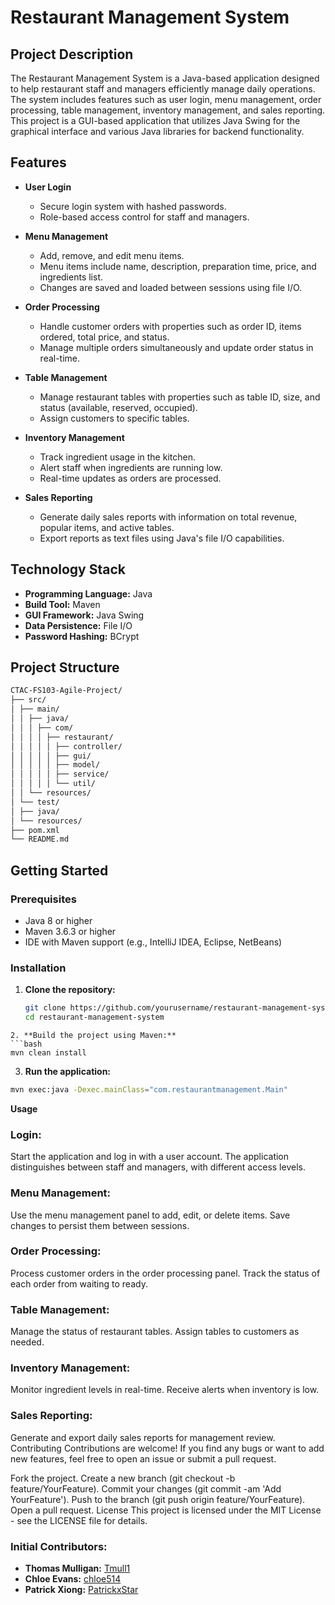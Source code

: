 # Restaurant Management System

## Project Description

The Restaurant Management System is a Java-based application designed to help restaurant staff and managers efficiently manage daily operations. The system includes features such as user login, menu management, order processing, table management, inventory management, and sales reporting. This project is a GUI-based application that utilizes Java Swing for the graphical interface and various Java libraries for backend functionality.

## Features

- **User Login**
  - Secure login system with hashed passwords.
  - Role-based access control for staff and managers.

- **Menu Management**
  - Add, remove, and edit menu items.
  - Menu items include name, description, preparation time, price, and ingredients list.
  - Changes are saved and loaded between sessions using file I/O.

- **Order Processing**
  - Handle customer orders with properties such as order ID, items ordered, total price, and status.
  - Manage multiple orders simultaneously and update order status in real-time.

- **Table Management**
  - Manage restaurant tables with properties such as table ID, size, and status (available, reserved, occupied).
  - Assign customers to specific tables.

- **Inventory Management**
  - Track ingredient usage in the kitchen.
  - Alert staff when ingredients are running low.
  - Real-time updates as orders are processed.

- **Sales Reporting**
  - Generate daily sales reports with information on total revenue, popular items, and active tables.
  - Export reports as text files using Java's file I/O capabilities.

## Technology Stack

- **Programming Language:** Java
- **Build Tool:** Maven
- **GUI Framework:** Java Swing
- **Data Persistence:** File I/O
- **Password Hashing:** BCrypt

## Project Structure
```bash
CTAC-FS103-Agile-Project/
├── src/
│ ├── main/
│ │ ├── java/
│ │ │ ├── com/
│ │ │ │ ├── restaurant/
│ │ │ │ │ ├── controller/
│ │ │ │ │ ├── gui/
│ │ │ │ │ ├── model/
│ │ │ │ │ ├── service/
│ │ │ │ │ └── util/
│ │ └── resources/
│ └── test/
│ ├── java/
│ └── resources/
├── pom.xml
└── README.md
```
## Getting Started

### Prerequisites

- Java 8 or higher
- Maven 3.6.3 or higher
- IDE with Maven support (e.g., IntelliJ IDEA, Eclipse, NetBeans)

### Installation

1. **Clone the repository:**

   ```bash
   git clone https://github.com/yourusername/restaurant-management-system.git
   cd restaurant-management-system
  ```
2. **Build the project using Maven:**
  ```bash
  mvn clean install
  ```
3. **Run the application:**
  ```bash
  mvn exec:java -Dexec.mainClass="com.restaurantmanagement.Main"
  ```
**Usage**
### Login:

Start the application and log in with a user account.
The application distinguishes between staff and managers, with different access levels.
### Menu Management:

Use the menu management panel to add, edit, or delete items.
Save changes to persist them between sessions.
### Order Processing:

Process customer orders in the order processing panel.
Track the status of each order from waiting to ready.
### Table Management:

Manage the status of restaurant tables.
Assign tables to customers as needed.
### Inventory Management:

Monitor ingredient levels in real-time.
Receive alerts when inventory is low.
### Sales Reporting:

Generate and export daily sales reports for management review.
Contributing
Contributions are welcome! If you find any bugs or want to add new features, feel free to open an issue or submit a pull request.

Fork the project.
Create a new branch (git checkout -b feature/YourFeature).
Commit your changes (git commit -am 'Add YourFeature').
Push to the branch (git push origin feature/YourFeature).
Open a pull request.
License
This project is licensed under the MIT License - see the LICENSE file for details.

### Initial Contributors:
- **Thomas Mulligan:** [Tmull1](https://github.com/Tmull1)
- **Chloe Evans:** [chloe514](https://github.com/chloe514)
- **Patrick Xiong:** [PatrickxStar](https://github.com/PatrickXStar)
